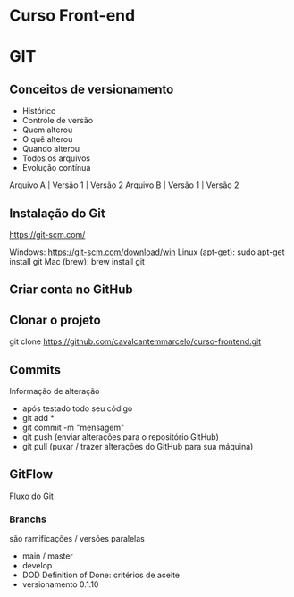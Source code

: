 # Curso Front-end

# GIT
## Conceitos de versionamento
 - Histórico
 - Controle de versão
 - Quem alterou
 - O quê alterou
 - Quando alterou
 - Todos os arquivos
 - Evolução contínua
 
 Arquivo A | Versão 1 | Versão 2
 Arquivo B | Versão 1 | Versão 2

 ## Instalação do Git
 https://git-scm.com/

 Windows: https://git-scm.com/download/win
 Linux (apt-get): sudo apt-get install git
 Mac (brew): brew install git

 ## Criar conta no GitHub
 
 ## Clonar o projeto
 git clone https://github.com/cavalcantemmarcelo/curso-frontend.git

 ## Commits
 Informação de alteração
 - após testado todo seu código
 - git add * 
 - git commit -m "mensagem" 
 - git push (enviar alterações para o repositório GitHub)
 - git pull (puxar / trazer alterações do GitHub para sua máquina)

## GitFlow
Fluxo do Git

### Branchs
são ramificações / versões paralelas

 - main / master
 - develop
 - DOD Definition of Done: critérios de aceite
 - versionamento 0.1.10


